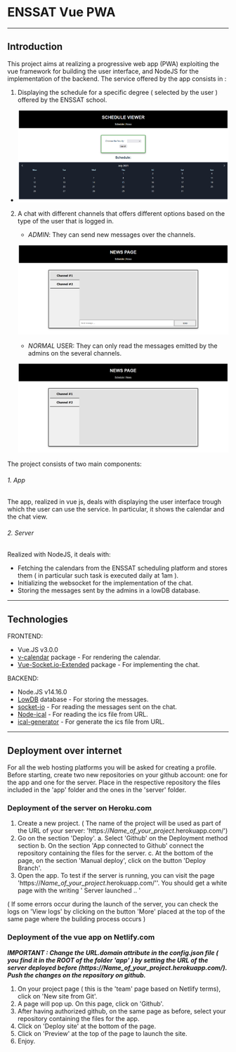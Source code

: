 # ENSSAT Vue PWA


---

## Introduction

This project aims at realizing a progressive web app (PWA) exploiting the vue framework for building the user interface, and NodeJS for the implementation of the backend. The service offered by the app consists in :
1. Displaying the schedule for a specific degree ( selected by the user ) offered by the ENSSAT school.
  * ![Image of calendar view](https://github.com/95gas/ENSSAT-Vue-PWA/blob/main/app/src/views/Home.png)

2. A chat with different channels that offers different options based on the type of the user that is logged in.
   - _ADMIN_: They can send new messages over the channels.

   ![Image of admin chat view](https://github.com/95gas/ENSSAT-Vue-PWA/blob/main/app/src/views/NewsAdmin.png)
   
   - _NORMAL_ USER: They can only read the messages emitted by the admins on the several channels.

   ![Image of user chat view](https://github.com/95gas/ENSSAT-Vue-PWA/blob/main/app/src/views/NewsClient.png)
   
The project consists of two main components:

###### 1. App
The app, realized in vue js, deals with displaying the user interface trough which the user can use the service. In particular, it shows the calendar and the chat view.

###### 2. Server
Realized with NodeJS, it deals with:
- Fetching the calendars from the ENSSAT scheduling platform and stores them ( in particular such task is executed daily at 1am ).
- Initializing the websocket for the implementation of the chat.
- Storing the messages sent by the admins in a lowDB database.

---

## Technologies
FRONTEND:
* Vue.JS  v3.0.0
* [v-calendar](https://vcalendar.io/) package - For rendering the calendar.
* [Vue-Socket.io-Extended](https://github.com/probil/vue-socket.io-extended/tree/alpha) package - For implementing the chat.

BACKEND:
* Node.JS v14.16.0
* [LowDB](https://github.com/typicode/lowdb) database - For storing the messages.
* [socket-io](https://www.npmjs.com/package/socket.io) - For reading the messages sent on the chat.
* [Node-ical](https://www.npmjs.com/package/node-ical) - For reading the ics file from URL.
* [ical-generator](https://www.npmjs.com/package/ical-generator) - For generate the ics file from URL.

---

## Deployment over internet
For all the web hosting platforms you will be asked for creating a profile. 
Before starting, create two new repositories on your github account: one for the app and one for the server. Place in the respective repository the files included in the 'app' folder and the ones in the 'server' folder.  

### Deployment of the server on Heroku.com
   1. Create a new project. 
      ( The name of the project will be used as part of the URL of your server: 'https://_Name_of_your_project_.herokuapp.com/')
   2. Go on the section 'Deploy'. 
      a. Select 'Github' on the Deployment method section
      b. On the section 'App connected to Github' connect the repository containing the files for the server.
      c. At the bottom of the page, on the section 'Manual deploy', click on the button 'Deploy Branch'.
   3. Open the app. To test if the server is running, you can visit the page 'https://_Name_of_your_project_.herokuapp.com/''. You should get a white page with the writing ' Server launched .. ' 

   ( If some errors occur during the launch of the server, you can check the logs on 'View logs' by clicking on the button 'More' placed at the top of the same page where the building process occurs )
  
### Deployment of the vue app on Netlify.com
   ***IMPORTANT : Change the _**URL.domain**_ attribute in the _config.json_ file ( you find it in the ROOT of the folder 'app' ) by setting the URL of the server deployed before (https://_Name_of_your_project_.herokuapp.com/). Push the changes on the repository on github.*** 
   1. On your project page ( this is the 'team' page based on Netlify terms), click on 'New site from Git'.
   2. A page will pop up. On this page, click on 'Github'.
   3. After having authorized github, on the same page as before, select your repository containing the files for the app.
   4. Click on 'Deploy site' at the bottom of the page.
   5. Click on 'Preview' at the top of the page to launch the site.
   6. Enjoy.
   
